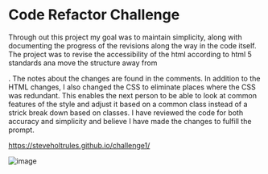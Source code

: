 # Code Refactor Challenge
Through out this project my goal was to maintain simplicity, along with documenting the progress of the revisions along the way in the code itself. The project was to revise the accessibility of the html according to html 5 standards ana move the structure away from <div>. The notes about the changes are found in the comments. In addition to the HTML changes, I also changed the CSS to eliminate places where the CSS was redundant. This enables the next person to be able to look at common features of the style and adjust it based on a common class instead of a strick break down based on classes. I have reviewed the code for both accuracy and simplicity and believe I have made the changes to fulfill the prompt. 
  
  https://steveholtrules.github.io/challenge1/
  
  ![image](https://user-images.githubusercontent.com/78341753/123516368-591a4e00-d661-11eb-8c9e-8d8f9a1370cc.png)

